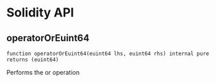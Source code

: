 # Solidity API

## operatorOrEuint64

```solidity
function operatorOrEuint64(euint64 lhs, euint64 rhs) internal pure returns (euint64)
```

Performs the or operation

